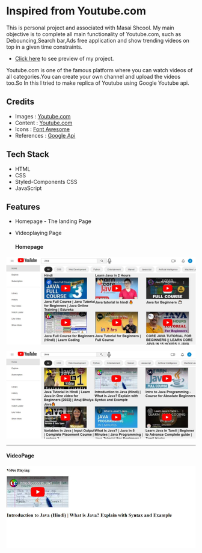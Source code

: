 # Inspired from Youtube.com

This is personal project and associated with Masai Shcool.
My main objective is to complete all main functionality of Youtube.com, such as Debouncing,Search bar,Ads free application and show trending videos on top in a given time constraints.

- [Click here](https://gregarious-tiramisu-8ee5da.netlify.app/) to see preview of my project.

Youtube.com is one of the famous platform where you can watch videos of all categories.You can create your own channel and upload the videos too.So In this I tried to make replica of Youtube using Google Youtube api.

## Credits

- Images : [Youtube.com](https://www.youtube.com/)
- Content : [Youtube.com](https://www.youtube.com/)
- Icons : [Font Awesome](https://fontawesome.com/)
- References : [Google Api](https://developers.google.com/youtube/v3) 

## Tech Stack

- HTML
- CSS
- Styled-Components CSS
- JavaScript


## Features
- Homepage - The landing Page
- Videoplaying Page

  <h4>Homepage</h4>
 ![ScreenShot currently unavailable](https://github.com/abbas5152/Youtube/blob/main/utube1.JPG)
 
 ![ScreenShot currently unavailable](https://github.com/abbas5152/Youtube/blob/main/utube2.JPG)


  <hr>
  <h4>VideoPage</h4>
  
 ![ScreenShot currently unavailable](https://github.com/abbas5152/Youtube/blob/main/utube3.JPG)



